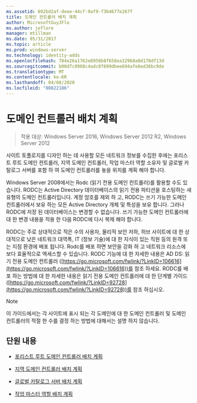 ```yaml
---
ms.assetid: 692bd2af-deee-44cf-9af9-f364677e267f
title: 도메인 컨트롤러 배치 계획
author: MicrosoftGuyJFlo
ms.author: joflore
manager: mtillman
ms.date: 05/31/2017
ms.topic: article
ms.prod: windows-server
ms.technology: identity-adds
ms.openlocfilehash: 784e26a1762e8950b8f658ea32968a0d170df13d
ms.sourcegitcommit: b00d7c8968c4adc8f699dbee694afe6ed36bc9de
ms.translationtype: MT
ms.contentlocale: ko-KR
ms.lasthandoff: 04/08/2020
ms.locfileid: "80822186"
---
```

# <a name="planning-domain-controller-placement"></a>도메인 컨트롤러 배치 계획

>적용 대상: Windows Server 2016, Windows Server 2012 R2, Windows Server 2012

사이트 토폴로지를 디자인 하는 데 사용할 모든 네트워크 정보를 수집한 후에는 포리스트 루트 도메인 컨트롤러, 지역 도메인 컨트롤러, 작업 마스터 역할 소유자 및 글로벌 카탈로그 서버를 포함 하 여 도메인 컨트롤러를 놓을 위치를 계획 해야 합니다.  
  
Windows Server 2008에서는 Rodc (읽기 전용 도메인 컨트롤러)를 활용할 수도 있습니다. RODC는 Active Directory 데이터베이스의 읽기 전용 파티션을 호스팅하는 새 유형의 도메인 컨트롤러입니다. 계정 암호를 제외 하 고, RODC는 쓰기 가능한 도메인 컨트롤러에서 보유 하는 모든 Active Directory 개체 및 특성을 보유 합니다. 그러나 RODC에 저장 된 데이터베이스는 변경할 수 없습니다. 쓰기 가능한 도메인 컨트롤러에 대 한 변경 내용을 적용 한 다음 RODC에 다시 복제 해야 합니다.  
  
RODC는 주로 상대적으로 적은 수의 사용자, 물리적 보안 저하, 허브 사이트에 대 한 상대적으로 낮은 네트워크 대역폭, IT (정보 기술)에 대 한 지식이 있는 직원 등의 원격 또는 지점 환경에 배포 됩니다. Rodc를 배포 하면 보안을 강화 하 고 네트워크 리소스에 보다 효율적으로 액세스할 수 있습니다. RODC 기능에 대 한 자세한 내용은 AD DS: 읽기 전용 도메인 컨트롤러 ([https://go.microsoft.com/fwlink/?LinkID=106616](https://go.microsoft.com/fwlink/?LinkID=106616))를 참조 하세요. RODC를 배포 하는 방법에 대 한 자세한 내용은 읽기 전용 도메인 컨트롤러에 대 한 단계별 가이드 ([https://go.microsoft.com/fwlink/?LinkID=92728](https://go.microsoft.com/fwlink/?LinkID=92728))를 참조 하십시오.  
  
> [!NOTE]  
> 이 가이드에서는 각 사이트에 표시 되는 각 도메인에 대 한 도메인 컨트롤러 및 도메인 컨트롤러의 적절 한 수를 결정 하는 방법에 대해서는 설명 하지 않습니다.  
  
## <a name="in-this-section"></a>단원 내용  
  
-   [포리스트 루트 도메인 컨트롤러 배치 계획](../../ad-ds/plan/Planning-Forest-Root-Domain-Controller-Placement.md)  
  
-   [지역 도메인 컨트롤러 배치 계획](../../ad-ds/plan/Planning-Regional-Domain-Controller-Placement.md)  
  
-   [글로벌 카탈로그 서버 배치 계획](../../ad-ds/plan/Planning-Global-Catalog-Server-Placement.md)  
  
-   [작업 마스터 역할 배치 계획](../../ad-ds/plan/Planning-Operations-Master-Role-Placement.md)  
  


